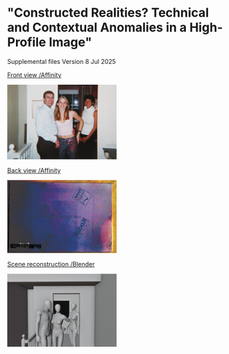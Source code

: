 # "Constructed Realities? Technical and Contextual Anomalies in a High-Profile Image"
Supplemental files Version 8 Jul 2025

[Front view /Affinity](https://github.com/under-score/little_prince/blob/main/NINTCHDBPICT000141368077.afphoto)

<img src="https://github.com/under-score/little_prince/blob/main/NINTCHDBPICT000141368077.jpg" style="width:50%; max-width:300px;">

[Back view /Affinity](https://github.com/under-score/little_prince/blob/main/www67074273-11687313-image-a-5_1674927508384.afphoto)

<img src="https://github.com/under-score/little_prince/blob/main/www67074273-11687313-image-a-5_1674927508384.jpg" style="width:50%; max-width:300px;">

[Scene reconstruction /Blender](https://www.blender.org/](https://github.com/under-score/little_prince/blob/main/Scene%20recreation%20F.blend))

<img src="https://github.com/under-score/little_prince/blob/main/Scene%20recreation%20F.jpg" style="width:50%; max-width:300px;">
